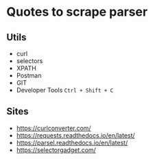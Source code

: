 # Quotes to scrape parser

## Utils

- curl
- selectors
- XPATH
- Postman
- GIT
- Developer Tools `Ctrl + Shift + C`

## Sites

- https://curlconverter.com/
- https://requests.readthedocs.io/en/latest/
- https://parsel.readthedocs.io/en/latest/
- https://selectorgadget.com/
